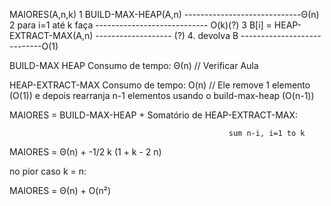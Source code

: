 MAIORES(A,n,k)
1 BUILD-MAX-HEAP(A,n)             -----------------------------Θ(n)
2 para i=1 até k faça                      ---------------------------- O(k)(?)
3        B[i] = HEAP-EXTRACT-MAX(A,n) ------------------- (?)
4. devolva B                                   ----------------------------O(1)





BUILD-MAX HEAP Consumo de tempo: Θ(n)
// Verificar Aula

HEAP-EXTRACT-MAX Consumo de tempo: O(n)
// Ele remove 1 elemento (O(1)) e depois rearranja n-1 elementos  usando o build-max-heap (O(n-1))

MAIORES = BUILD-MAX-HEAP + Somatório de HEAP-EXTRACT-MAX: 

                                                     sum n-i, i=1 to k 

MAIORES = Θ(n) + -1/2 k (1 + k - 2 n)



no pior caso k = n:

MAIORES =  Θ(n)  + O(n²) 

